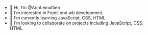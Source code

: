 - 👋 Hi, I’m @AnnLemottien
- 👀 I’m interested in Front-end wb development.
- 🌱 I’m currently learning JavaScript, CSS, HTML.
- 💞️ I’m looking to collaborate on projects including JavaScript, CSS, HTML. 
